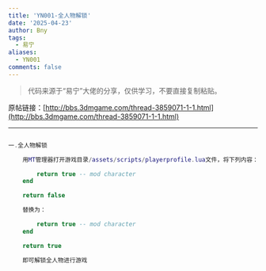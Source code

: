 ```yaml
---
title: 'YN001-全人物解锁'
date: '2025-04-23'
author: Bny
tags:
  - 易宁
aliases:
  - YN001
comments: false
---
```


> 代码来源于“易宁”大佬的分享，仅供学习，不要直接复制粘贴。

原帖链接：[http://bbs.3dmgame.com/thread-3859071-1-1.html](http://bbs.3dmgame.com/thread-3859071-1-1.html)

---

```lua  

一.全人物解锁	用MT管理器打开游戏目录/assets/scripts/playerprofile.lua文件，将下列内容：		return true -- mod character	end	return false	替换为：		return true -- mod character	end	return true	即可解锁全人物进行游戏

```  

